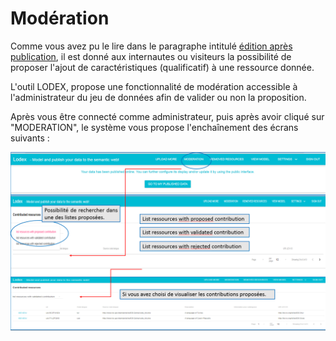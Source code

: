 # Modération

Comme vous avez pu le lire dans le paragraphe intitulé [édition après publication](/EditionAprèsPublication/README.md), il est donné aux internautes ou visiteurs la possibilité de proposer l'ajout de caractéristiques \(qualificatif\) à une ressource donnée.

L'outil LODEX, propose une fonctionnalité de modération accessible à l'administrateur du jeu de données afin de valider ou non  la proposition.

Après vous être connecté comme administrateur, puis après avoir cliqué sur "MODERATION", le système vous propose l'enchaînement des écrans suivants : 

![](/assets/moderation1.png)

